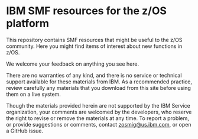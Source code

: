 IBM SMF resources for the z/OS platform
=================================================

This repository contains SMF resources that might be useful to the z/OS community. Here you might find items of interest about new functions in z/OS. 

We welcome your feedback on anything you see here. 

There are no warranties of any kind, and there is no service or technical support available for these materials from IBM. As a recommended practice, review carefully any materials that you download from this site before using them on a live system.

Though the materials provided herein are not supported by the IBM Service organization, your comments are welcomed by the developers, who reserve the right to revise or remove the materials at any time. To report a problem, or provide suggestions or comments, contact zosmig@us.ibm.com, or open a GitHub issue.
